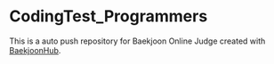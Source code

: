 # CodingTest_Programmers
This is a auto push repository for Baekjoon Online Judge created with [BaekjoonHub](https://github.com/BaekjoonHub/BaekjoonHub).
